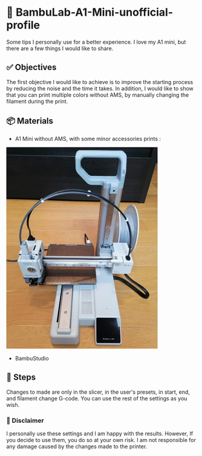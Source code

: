 # 🚀 BambuLab-A1-Mini-unofficial-profile
Some tips I personally use for a better experience.
I love my A1 mini, but there are a few things I would like to share.

## ✅ Objectives
The first objective I would like to achieve is to improve the starting process by reducing the noise and the time it takes.
In addition, I would like to show that you can print multiple colors without AMS, by manually changing the filament during the print.

## 📦 Materials
- A1 Mini without AMS, with some minor accessories prints :
<img src="doc/hardware%20view%201.jpg" alt="hardware_view_1" width="400"/>

- BambuStudio

## 📝 Steps
Changes to made are only in the slicer, in the user's presets, in start, end, and filament change G-code. You can use the rest of the settings as you wish.

### 📄 Disclaimer
I personally use these settings and I am happy with the results. However, If you decide to use them, you do so at your own risk. I am not responsible for any damage caused by the changes made to the printer.
